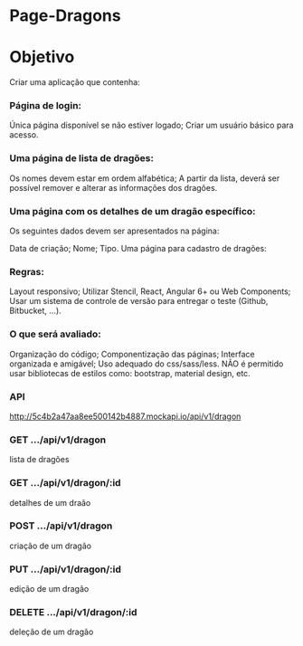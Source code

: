# Page-Dragons

# Objetivo
Criar uma aplicação que contenha:

### Página de login:

Única página disponível se não estiver logado;
Criar um usuário básico para acesso.
### Uma página de lista de dragões:

Os nomes devem estar em ordem alfabética;
A partir da lista, deverá ser possível remover e alterar as informações dos dragões.
### Uma página com os detalhes de um dragão específico:

Os seguintes dados devem ser apresentados na página:

Data de criação;
Nome;
Tipo.
Uma página para cadastro de dragões:

### Regras:

Layout responsivo;
Utilizar Stencil, React, Angular 6+ ou Web Components;
Usar um sistema de controle de versão para entregar o teste (Github, Bitbucket, ...).
### O que será avaliado:

Organização do código;
Componentização das páginas;
Interface organizada e amigável;
Uso adequado do css/sass/less. NÃO é permitido usar bibliotecas de estilos como: bootstrap, material design, etc.
### API
http://5c4b2a47aa8ee500142b4887.mockapi.io/api/v1/dragon

### GET .../api/v1/dragon
lista de dragões

### GET .../api/v1/dragon/:id
detalhes de um draão

### POST .../api/v1/dragon
criação de um dragão

### PUT .../api/v1/dragon/:id
edição de um dragão

### DELETE .../api/v1/dragon/:id
deleção de um dragão

